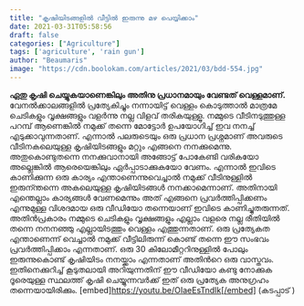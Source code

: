 ```yaml
---
title: "കൃഷിയിടങ്ങളിൽ വീട്ടിൽ ഇരുന്നു മഴ പെയ്യിക്കാം"
date: 2021-03-31T05:58:56
draft: false
categories: ["Agriculture"]
tags: ['agriculture', 'rain gun']
author: "Beaumaris"
image: "https://cdn.boolokam.com/articles/2021/03/bdd-554.jpg"
---
```


**[](https://wordpress-972788-3403151.cloudwaysapps.com/experimenting-rain-gun-in-single-phase-pump/302774/bdd-1442)ഏതു കൃഷി ചെയ്യുകയാണെങ്കിലും അതിനു പ്രധാനമായും വേണ്ടത് വെള്ളമാണ്.** വേനൽക്കാലങ്ങളിൽ പ്രത്യേകിച്ചും നന്നായിട്ട് വെള്ളം കൊടുത്താൽ മാത്രമേ ചെടികളും വൃക്ഷങ്ങളും വളർന്നു നല്ല വിളവ് തരികയുള്ളൂ. നമ്മുടെ വീടിനടുത്തുള്ള പറമ്പ് ആണെങ്കിൽ നമുക്ക് തന്നെ മോട്ടോർ ഉപയോഗിച്ച് ഇവ നനച്ച് എടുക്കാവുന്നതാണ്. എന്നാൽ പലരുടെയും ഒരു പ്രധാന പ്രശ്നമാണ് അവരുടെ വീടിനകലെയുള്ള കൃഷിയിടങ്ങളും മറ്റും എങ്ങനെ നനക്കുമെന്നു. അതുകൊണ്ടുതന്നെ നനക്കുവാനായി അങ്ങോട്ട് പോകേണ്ടി വരികയോ അല്ലെങ്കിൽ ആരെയെങ്കിലും ഏർപ്പാടാക്കുകയോ വേണം. എന്നാൽ ഇവിടെ കാണിക്കുന്ന ഒരു കാര്യം എന്താണെന്നുവെച്ചാൽ നമുക്ക് വീടിനുള്ളിൽ ഇരുന്ന്തന്നെ അകലെയുള്ള കൃഷിയിടങ്ങൾ നനക്കാമെന്നാണ്. അതിനായി എന്തെല്ലാം കാര്യങ്ങൾ വേണമെന്നും അത് എങ്ങനെ പ്രവർത്തിപ്പിക്കണം എന്നുമുള്ള വിശദമായ ഒരു വീഡിയോ തന്നെയാണ് ഇവിടെ കാണിച്ചുതരുന്നത്. അതിൻപ്രകാരം നമ്മുടെ ചെടികളും വൃക്ഷങ്ങളും എല്ലാം വളരെ നല്ല രീതിയിൽ തന്നെ നനനഞ്ഞു എല്ലായിടത്തും വെള്ളം എത്തുന്നതാണ്. ഒരു പ്രത്യേകത എന്താണെന്ന് വെച്ചാൽ നമുക്ക് വീട്ടിലിരുന്ന് കൊണ്ട് തന്നെ ഈ സംഭവം പ്രവർത്തിപ്പിക്കാം എന്നതാണ്. ഒരു 30 കിലോമീറ്ററിനുള്ളിൽ പോലും ഇരുന്നുകൊണ്ട് കൃഷിയിടം നനയ്ക്കാം എന്നതാണ് അതിൻറെ ഒരു വാസ്തവം. ഇതിനെക്കുറിച്ച് കൂടുതലായി അറിയുന്നതിന് ഈ വീഡിയോ കണ്ടു നോക്കുക ദൂരെയുള്ള സ്ഥലത്ത് കൃഷി ചെയ്യുന്നവർക്ക് ഇത് ഒരു പ്രത്യേക അനുഗ്രഹം തന്നെയായിരിക്കും. [embed]https://youtu.be/OIaeEsTndIk[/embed] (കടപ്പാട് )

